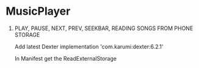 # MusicPlayer


1. PLAY, PAUSE, NEXT, PREV, SEEKBAR, READING SONGS FROM PHONE STORAGE 
   
   Add latest Dexter 
   implementation 'com.karumi:dexter:6.2.1'
   
   In Manifest get the ReadExternalStorage 
   
   
